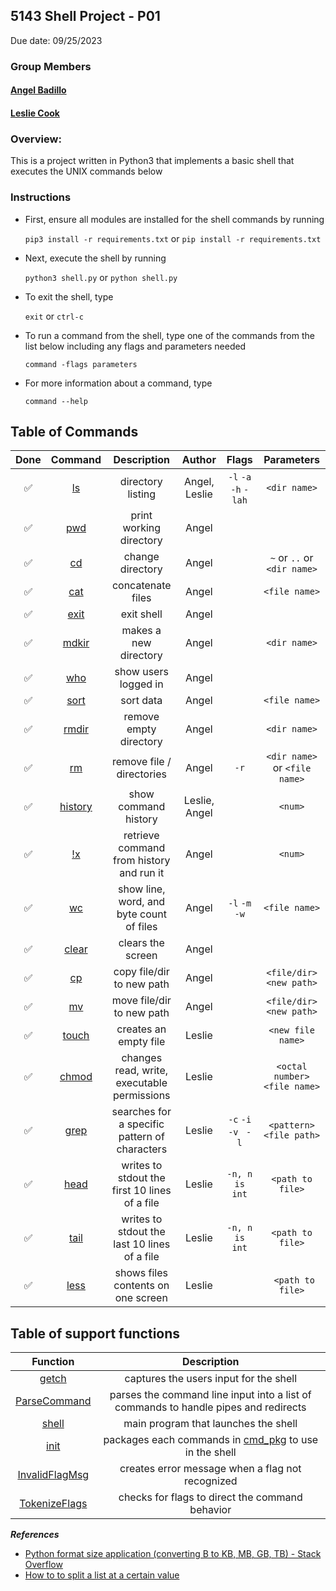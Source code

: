## 5143 Shell Project - P01

Due date: 09/25/2023

### Group Members

#### [Angel Badillo](https://github.com/It-Is-Legend27)
#### [Leslie Cook](https://github.com/Leslie-N-Cook)

### Overview:

This is a project written in Python3 that implements a basic shell that executes the UNIX commands below

### Instructions

- First, ensure all modules are installed for the shell commands by running

  `pip3 install -r requirements.txt` or `pip install -r requirements.txt`

- Next, execute the shell by running

  `python3 shell.py` or `python shell.py`

- To exit the shell, type

  `exit` or `ctrl-c`

- To run a command from the shell, type one of the commands from the list below including any flags and parameters needed

  `command -flags parameters`
  
- For more information about a command, type

  `command --help`

## Table of Commands

| Done |        Command        |                  Description                  |    Author    |             Flags             |            Parameters            |
| :--: | :--------------------: | :-------------------------------------------: | :-----------: | :---------------------------: | :-------------------------------: |
|  ✅  |    [ls](cmd_pkg/Ls.py)    |               directory listing               | Angel, Leslie | `-l` `-a` `-h` `-lah` |          `<dir name>`          |
|  ✅  |   [pwd](cmd_pkg/Pwd.py)   |            print working directory            |     Angel     |                              |                                  |
|  ✅  |    [cd](cmd_pkg/Cd.py)    |               change directory               |     Angel     |                              | `~` or `..` or `<dir name>` |
|  ✅  |   [cat](cmd_pkg/Cat.py)   |               concatenate files               |     Angel     |                              |          `<file name>`          |
|  ✅  |     [exit](shell.py)     |                  exit shell                  |     Angel     |                              |                                  |
|  ✅  | [mdkir](cmd_pkg/Mkdir.py) |             makes a new directory             |     Angel     |                              |          `<dir name>`          |
|  ✅  |   [who](cmd_pkg/Who.py)   |             show users logged in             |     Angel     |                              |                                  |
|  ✅  |  [sort](cmd_pkg/Sort.py)  |                   sort data                   |     Angel     |                              |          `<file name>`          |
|  ✅  |  [rmdir](cmd_pkg/Rmdir)  |            remove empty directory            |     Angel     |                              |          `<dir name>`          |
|  ✅  |    [rm](cmd_pkg/Rm.py)    |           remove file / directories           |     Angel     |            `-r`            | `<dir name>` or `<file name>` |
|  ✅  |    [history](shell.py)    |             show command history             | Leslie, Angel |                              |             `<num>`             |
|  ✅  |      [!x](shell.py)      |   retrieve command from history and run it   |     Angel     |                              |             `<num>`             |
|  ✅  |    [wc](cmd_pkg/Wc.py)    |   show line, word, and byte count of files   |     Angel     |     `-l` `-m` `-w`     |          `<file name>`          |
|  ✅  | [clear](cmd_pkg/Clear.py) |               clears the screen               |     Angel     |                              |                                  |
|  ✅  |    [cp](cmd_pkg/Cp.py)    |           copy file/dir to new path           |     Angel     |                              |     `<file/dir> <new path>`     |
|  ✅  |    [mv](cmd_pkg/Mv.py)    |           move file/dir to new path           |     Angel     |                              |     `<file/dir> <new path>`     |
|  ✅  | [touch](cmd_pkg/Touch.py) |             creates an empty file             |    Leslie    |                              |        `<new file name>`        |
|  ✅  | [chmod](cmd_pkg/Chmod.py) |  changes read, write, executable permissions  |    Leslie    |                              |  `<octal number> <file name>`  |
|  ✅  |  [grep](cmd_pkg/Grep.py)  | searches for a specific pattern of characters |    Leslie    | `-c` `-i` `-v ` `-l` |     `<pattern> <file path>`     |
|  ✅  |  [head](cmd_pkg/Head.py)  | writes to stdout the first 10 lines of a file |    Leslie    |       `-n, n is int`       |        `<path to file>`        |
|  ✅  |  [tail](cmd_pkg/Tail.py)  | writes to stdout the last 10 lines of a file |    Leslie    |       `-n, n is int`       |        `<path to file>`        |
|  ✅  |  [less](cmd_pkg/Less.py)  |      shows files contents on one screen      |    Leslie    |                              |        ` <path to file>`        |

## Table of support functions
|        Function        |                  Description                  |
| :--------------------: | :-------------------------------------------: |
| [getch](getch.py)   | captures the users input for the shell |
| [ParseCommand](ParseCommand.py)| parses the command line input into a list of commands  to handle pipes and redirects |
| [shell](shell.py) | main program that launches the shell |
| [init](cmd_pkg/__init__.py) | packages each commands in [cmd_pkg](cmd_pkg) to use in the shell | 
| [InvalidFlagMsg](cmd_pkg/InvalidFlagMsg.py) | creates error message when a flag not recognized |        
| [TokenizeFlags](cmd_pkg/TokenizeFlags.py) | checks for flags to direct the command behavior |  

***References***

- [Python format size application (converting B to KB, MB, GB, TB) - Stack Overflow](https://stackoverflow.com/questions/12523586/python-format-size-application-converting-b-to-kb-mb-gb-tb)
- [How to to split a list at a certain value](https://stackoverflow.com/a/30538599)
